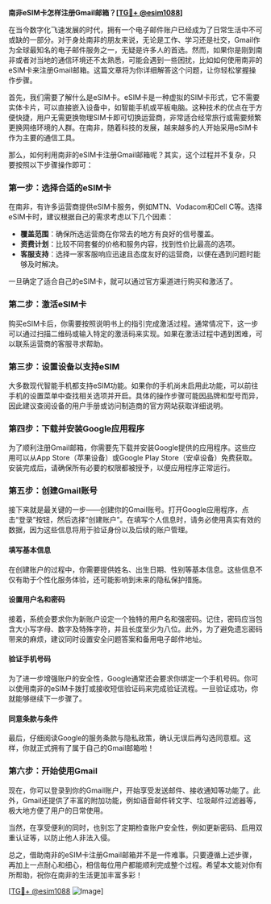 **南非eSIM卡怎样注册Gmail邮箱？[[TG💪+ @esim1088](https://t.me/s/esim1088)]**

在当今数字化飞速发展的时代，拥有一个电子邮件账户已经成为了日常生活中不可或缺的一部分。对于身处南非的朋友来说，无论是工作、学习还是社交，Gmail作为全球最知名的电子邮件服务之一，无疑是许多人的首选。然而，如果你是刚到南非或者对当地的通信环境还不太熟悉，可能会遇到一些困扰，比如如何使用南非的eSIM卡来注册Gmail邮箱。这篇文章将为你详细解答这个问题，让你轻松掌握操作步骤。

首先，我们需要了解什么是eSIM卡。eSIM卡是一种虚拟的SIM卡形式，它不需要实体卡片，可以直接嵌入设备中，如智能手机或平板电脑。这种技术的优点在于方便快捷，用户无需更换物理SIM卡即可切换运营商，非常适合经常旅行或需要频繁更换网络环境的人群。在南非，随着科技的发展，越来越多的人开始采用eSIM卡作为主要的通信工具。

那么，如何利用南非的eSIM卡注册Gmail邮箱呢？其实，这个过程并不复杂，只要按照以下步骤操作即可：

### **第一步：选择合适的eSIM卡**
在南非，有许多运营商提供eSIM卡服务，例如MTN、Vodacom和Cell C等。选择eSIM卡时，建议根据自己的需求考虑以下几个因素：
- **覆盖范围**：确保所选运营商在你常去的地方有良好的信号覆盖。
- **资费计划**：比较不同套餐的价格和服务内容，找到性价比最高的选项。
- **客服支持**：选择一家客服响应迅速且态度友好的运营商，以便在遇到问题时能够及时解决。

一旦确定了适合自己的eSIM卡，就可以通过官方渠道进行购买和激活了。

### **第二步：激活eSIM卡**
购买eSIM卡后，你需要按照说明书上的指引完成激活过程。通常情况下，这一步可以通过扫描二维码或输入特定的激活码来实现。如果在激活过程中遇到困难，可以联系运营商的客服寻求帮助。

### **第三步：设置设备以支持eSIM**
大多数现代智能手机都支持eSIM功能。如果你的手机尚未启用此功能，可以前往手机的设置菜单中查找相关选项并开启。具体的操作步骤可能因品牌和型号而异，因此建议查阅设备的用户手册或访问制造商的官方网站获取详细说明。

### **第四步：下载并安装Google应用程序**
为了顺利注册Gmail邮箱，你需要先下载并安装Google提供的应用程序。这些应用可以从App Store（苹果设备）或Google Play Store（安卓设备）免费获取。安装完成后，请确保所有必要的权限都被授予，以便应用程序正常运行。

### **第五步：创建Gmail账号**
接下来就是最关键的一步——创建你的Gmail账号。打开Google应用程序，点击“登录”按钮，然后选择“创建账户”。在填写个人信息时，请务必使用真实有效的数据，因为这些信息将用于验证身份以及后续的账户管理。

#### **填写基本信息**
在创建账户的过程中，你需要提供姓名、出生日期、性别等基本信息。这些信息不仅有助于个性化服务体验，还可能影响到未来的隐私保护措施。

#### **设置用户名和密码**
接着，系统会要求你为新账户设定一个独特的用户名和强密码。记住，密码应当包含大小写字母、数字及特殊字符，并且长度至少为八位。此外，为了避免遗忘密码带来的麻烦，建议同时设置安全问题答案和备用电子邮件地址。

#### **验证手机号码**
为了进一步增强账户的安全性，Google通常还会要求你绑定一个手机号码。你可以使用南非的eSIM卡拨打或接收短信验证码来完成验证流程。一旦验证成功，你就能够继续下一步骤了。

#### **同意条款与条件**
最后，仔细阅读Google的服务条款与隐私政策，确认无误后再勾选同意框。这样，你就正式拥有了属于自己的Gmail邮箱啦！

### **第六步：开始使用Gmail**
现在，你可以登录到你的Gmail账户，开始享受发送邮件、接收通知等功能了。此外，Gmail还提供了丰富的附加功能，例如语音邮件转文字、垃圾邮件过滤器等，极大地方便了用户的日常使用。

当然，在享受便利的同时，也别忘了定期检查账户安全性，例如更新密码、启用双重认证等，以防止他人非法入侵。

总之，借助南非的eSIM卡注册Gmail邮箱并不是一件难事。只要遵循上述步骤，再加上一点耐心和细心，相信每位用户都能顺利完成整个过程。希望本文能对你有所帮助，祝你在南非的生活更加丰富多彩！

[[TG💪+ @esim1088](https://t.me/s/esim1088) ![Image](https://i.postimg.cc/4NQfJmqS/Snipaste-2025-05-13-00-14-12.png)]